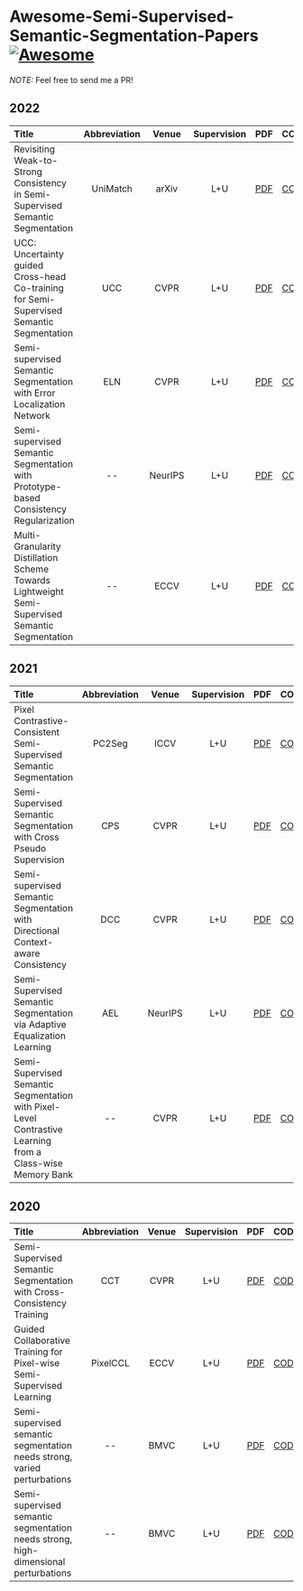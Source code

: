 # Awesome-Semi-Supervised-Semantic-Segmentation-Papers[![Awesome](https://cdn.rawgit.com/sindresorhus/awesome/d7305f38d29fed78fa85652e3a63e154dd8e8829/media/badge.svg)](https://github.com/sindresorhus/awesome)
*NOTE:*  Feel free to send me a PR!

## 2022
| Title | Abbreviation | Venue | Supervision | PDF | CODE |
| :-----|:-----:|:-----:|:---:|:---:|:----:|
| Revisiting Weak-to-Strong Consistency in Semi-Supervised Semantic Segmentation | UniMatch | arXiv | L+U |[PDF](https://arxiv.org/pdf/2208.09910.pdf) | [CODE]() |
|UCC: Uncertainty guided Cross-head Co-training for Semi-Supervised Semantic Segmentation | UCC | CVPR | L+U | [PDF](https://arxiv.org/pdf/2205.10334.pdf) | [CODE](https://github.com/LiheYoung/UniMatch) |
|Semi-supervised Semantic Segmentation with Error Localization Network | ELN | CVPR | L+U | [PDF](https://arxiv.org/pdf/2204.02078.pdf) | [CODE](http://cvlab.postech.ac.kr/research/ELN/) | 
| Semi-supervised Semantic Segmentation with Prototype-based Consistency Regularization | --  | NeurIPS | L+U | [PDF](https://arxiv.org/pdf/2210.04388.pdf) | [CODE](https://github.com/HeimingX/semi_seg_proto) | 
| Multi-Granularity Distillation Scheme Towards Lightweight Semi-Supervised Semantic Segmentation | -- | ECCV | L+U | [PDF](https://arxiv.org/pdf/2208.10169.pdf) | [CODE](https://github.com/JayQine/MGD-SSSS) |

## 2021
| Title | Abbreviation | Venue | Supervision | PDF | CODE |
| :-----|:-----:|:-----:|:---:|:---:|:----:|
| Pixel Contrastive-Consistent Semi-Supervised Semantic Segmentation | PC2Seg | ICCV | L+U | [PDF](https://arxiv.org/pdf/2108.09025.pdf) | [CODE]() |
| Semi-Supervised Semantic Segmentation with Cross Pseudo Supervision | CPS | CVPR | L+U | [PDF](https://arxiv.org/pdf/2106.01226v2.pdf) | [CODE](https://github.com/charlesCXK/TorchSemiSeg) |
| Semi-supervised Semantic Segmentation with Directional Context-aware Consistency | DCC | CVPR | L+U | [PDF](https://jiaya.me/papers/semiseg_cvpr21.pdf) | [CODE]() | 
| Semi-Supervised Semantic Segmentation via Adaptive Equalization Learning | AEL | NeurIPS | L+U | [PDF](https://arxiv.org/abs/2110.05474) | [CODE](https://github.com/hzhupku/SemiSeg-AEL) |
| Semi-Supervised Semantic Segmentation with Pixel-Level Contrastive Learning from a Class-wise Memory Bank | -- | CVPR | L+U | [PDF]() | [CODE]() | 

## 2020
| Title | Abbreviation | Venue | Supervision | PDF | CODE |
| :-----|:-----:|:-----:|:---:|:---:|:----:|
| Semi-Supervised Semantic Segmentation with Cross-Consistency Training | CCT | CVPR | L+U | [PDF](https://arxiv.org/pdf/2003.09005.pdf) | [CODE](https://github.com/yassouali/CCT) |
| Guided Collaborative Training for Pixel-wise Semi-Supervised Learning | PixelCCL | ECCV | L+U | [PDF](https://arxiv.org/pdf/2008.05258.pdf) | [CODE](https://github.com/ZHKKKe/PixelSSL) |
| Semi-supervised semantic segmentation needs strong, varied perturbations | -- | BMVC | L+U | [PDF](https://www.bmvc2020-conference.com/assets/papers/0680.pdf) | [CODE](https://github.com/Britefury/cutmix-semisup-seg) |
| Semi-supervised semantic segmentation needs strong, high-dimensional perturbations | -- | BMVC | L+U | [PDF](https://www.bmvc2020-conference.com/assets/papers/0680.pdf) | [CODE](https://github.com/Britefury/cutmix-semisup-seg) |
